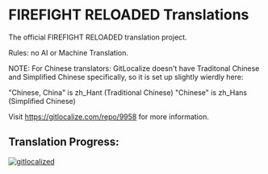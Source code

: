 # FIREFIGHT RELOADED Translations
The official FIREFIGHT RELOADED translation project.

Rules: no AI or Machine Translation.

NOTE: For Chinese translators: GitLocalize doesn't have Traditonal Chinese and Simplified Chinese specifically, so it is set up slightly wierdly here: 
 
"Chinese, China" is zh_Hant (Traditional Chinese)
"Chinese" is zh_Hans (Simplified Chinese)
 
Visit https://gitlocalize.com/repo/9958 for more information.
 
## Translation Progress:
[![gitlocalized ](https://gitlocalize.com/repo/9958/whole_project/badge.svg)](https://gitlocalize.com/repo/9958?utm_source=badge)
